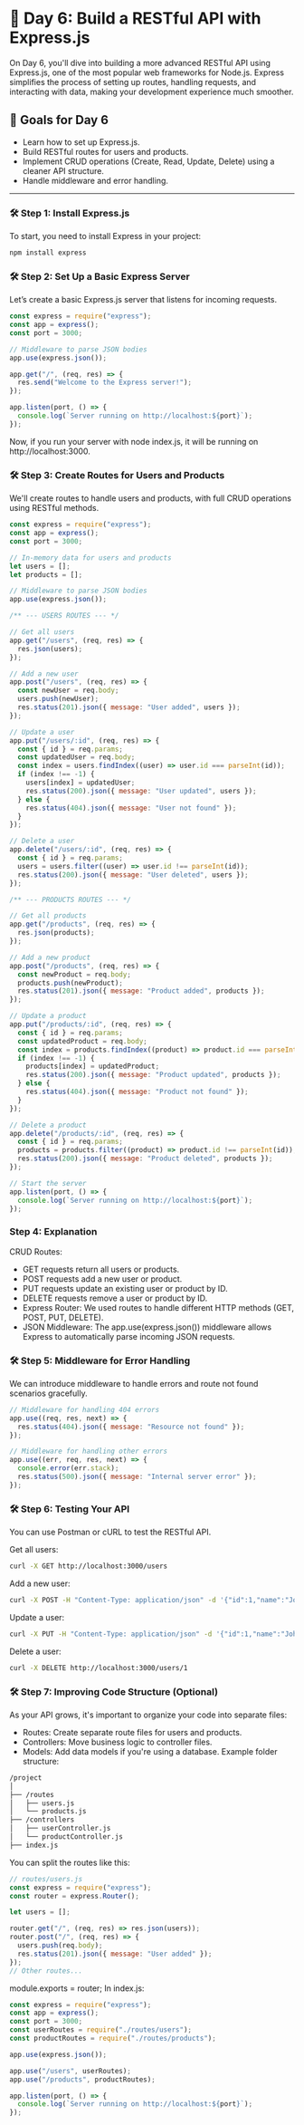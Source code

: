 # 📅 Day 6: Build a RESTful API with Express.js

On Day 6, you'll dive into building a more advanced RESTful API using Express.js, one of the most popular web frameworks for Node.js. Express simplifies the process of setting up routes, handling requests, and interacting with data, making your development experience much smoother.

## 🎯 Goals for Day 6

- Learn how to set up Express.js.
- Build RESTful routes for users and products.
- Implement CRUD operations (Create, Read, Update, Delete) using a cleaner API structure.
- Handle middleware and error handling.

---

### 🛠 Step 1: Install Express.js

To start, you need to install Express in your project:

```bash
npm install express
```

### 🛠 Step 2: Set Up a Basic Express Server

Let’s create a basic Express.js server that listens for incoming requests.

```javascript
const express = require("express");
const app = express();
const port = 3000;

// Middleware to parse JSON bodies
app.use(express.json());

app.get("/", (req, res) => {
  res.send("Welcome to the Express server!");
});

app.listen(port, () => {
  console.log(`Server running on http://localhost:${port}`);
});
```

Now, if you run your server with node index.js, it will be running on http://localhost:3000.

### 🛠 Step 3: Create Routes for Users and Products

We'll create routes to handle users and products, with full CRUD operations using RESTful methods.

```javascript
const express = require("express");
const app = express();
const port = 3000;

// In-memory data for users and products
let users = [];
let products = [];

// Middleware to parse JSON bodies
app.use(express.json());

/** --- USERS ROUTES --- */

// Get all users
app.get("/users", (req, res) => {
  res.json(users);
});

// Add a new user
app.post("/users", (req, res) => {
  const newUser = req.body;
  users.push(newUser);
  res.status(201).json({ message: "User added", users });
});

// Update a user
app.put("/users/:id", (req, res) => {
  const { id } = req.params;
  const updatedUser = req.body;
  const index = users.findIndex((user) => user.id === parseInt(id));
  if (index !== -1) {
    users[index] = updatedUser;
    res.status(200).json({ message: "User updated", users });
  } else {
    res.status(404).json({ message: "User not found" });
  }
});

// Delete a user
app.delete("/users/:id", (req, res) => {
  const { id } = req.params;
  users = users.filter((user) => user.id !== parseInt(id));
  res.status(200).json({ message: "User deleted", users });
});

/** --- PRODUCTS ROUTES --- */

// Get all products
app.get("/products", (req, res) => {
  res.json(products);
});

// Add a new product
app.post("/products", (req, res) => {
  const newProduct = req.body;
  products.push(newProduct);
  res.status(201).json({ message: "Product added", products });
});

// Update a product
app.put("/products/:id", (req, res) => {
  const { id } = req.params;
  const updatedProduct = req.body;
  const index = products.findIndex((product) => product.id === parseInt(id));
  if (index !== -1) {
    products[index] = updatedProduct;
    res.status(200).json({ message: "Product updated", products });
  } else {
    res.status(404).json({ message: "Product not found" });
  }
});

// Delete a product
app.delete("/products/:id", (req, res) => {
  const { id } = req.params;
  products = products.filter((product) => product.id !== parseInt(id));
  res.status(200).json({ message: "Product deleted", products });
});

// Start the server
app.listen(port, () => {
  console.log(`Server running on http://localhost:${port}`);
});
```

### Step 4: Explanation

CRUD Routes:

- GET requests return all users or products.
- POST requests add a new user or product.
- PUT requests update an existing user or product by ID.
- DELETE requests remove a user or product by ID.
- Express Router: We used routes to handle different HTTP methods (GET, POST, PUT, DELETE).
- JSON Middleware: The app.use(express.json()) middleware allows Express to automatically parse incoming JSON requests.

### 🛠 Step 5: Middleware for Error Handling

We can introduce middleware to handle errors and route not found scenarios gracefully.

```javascript
// Middleware for handling 404 errors
app.use((req, res, next) => {
  res.status(404).json({ message: "Resource not found" });
});

// Middleware for handling other errors
app.use((err, req, res, next) => {
  console.error(err.stack);
  res.status(500).json({ message: "Internal server error" });
});
```

### 🛠 Step 6: Testing Your API

You can use Postman or cURL to test the RESTful API.

Get all users:

```bash
curl -X GET http://localhost:3000/users
```

Add a new user:

```bash
curl -X POST -H "Content-Type: application/json" -d '{"id":1,"name":"John Doe"}' http://localhost:3000/users
```

Update a user:

```bash
curl -X PUT -H "Content-Type: application/json" -d '{"id":1,"name":"John Updated"}' http://localhost:3000/users/1
```

Delete a user:

```bash
curl -X DELETE http://localhost:3000/users/1
```

### 🛠 Step 7: Improving Code Structure (Optional)

As your API grows, it's important to organize your code into separate files:

- Routes: Create separate route files for users and products.
- Controllers: Move business logic to controller files.
- Models: Add data models if you're using a database.
  Example folder structure:

```bash
/project
│
├── /routes
│   ├── users.js
│   └── products.js
├── /controllers
│   ├── userController.js
│   └── productController.js
├── index.js
```

You can split the routes like this:

```javascript
// routes/users.js
const express = require("express");
const router = express.Router();

let users = [];

router.get("/", (req, res) => res.json(users));
router.post("/", (req, res) => {
  users.push(req.body);
  res.status(201).json({ message: "User added" });
});
// Other routes...
```

module.exports = router;
In index.js:

```javascript
const express = require("express");
const app = express();
const port = 3000;
const userRoutes = require("./routes/users");
const productRoutes = require("./routes/products");

app.use(express.json());

app.use("/users", userRoutes);
app.use("/products", productRoutes);

app.listen(port, () => {
  console.log(`Server running on http://localhost:${port}`);
});
```
